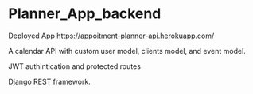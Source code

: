 # Planner_App_backend
Deployed App https://appoitment-planner-api.herokuapp.com/

A calendar API with custom user model, clients model, and event model.

JWT authintication and protected routes

Django REST framework. 
